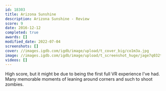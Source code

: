 ```yaml
---
id: 18303
title: Arizona Sunshine
description: Arizona Sunshine - Review
score: 9
date: 2016-12-12
completed: true
awards: []
modified_date: 2022-07-04
screenshots: []
cover: //images.igdb.com/igdb/image/upload/t_cover_big/co1m3a.jpg
image: //images.igdb.com/igdb/image/upload/t_screenshot_huge/jage7q032tctzjqnu4is.jpg
videos: []
---
```

High score, but it might be due to being the first full VR experience I've had. Many memorable moments of leaning around corners and such to shoot zombies.